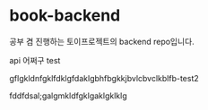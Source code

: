# book-backend
공부 겸 진행하는 토이프로젝트의 backend repo입니다.

api 어쩌구
test

gflgkldnfgklfdklgfdaklgbhfbgkkjbvlcbvclkblfb-test2

fddfdsal;galgmkldfgklgaklgklklg
